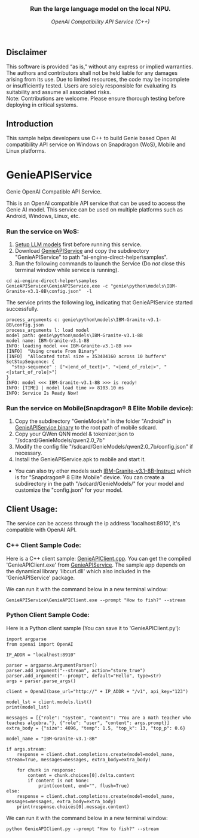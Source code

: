 <br>

<div align="center">
  <h3>Run the large language model on the local NPU.</h3>
  <p><i> OpenAI Compatibility API Service (C++) </i></p>
</div>
<br>

## Disclaimer
This software is provided “as is,” without any express or implied warranties. The authors and contributors shall not be held liable for any damages arising from its use. Due to limited resources, the code may be incomplete or insufficiently tested. Users are solely responsible for evaluating its suitability and assume all associated risks. <br>
Note: Contributions are welcome. Please ensure thorough testing before deploying in critical systems.

## Introduction 
This sample helps developers use C++ to build Genie based Open AI compatibility API service on Windows on Snapdragon (WoS), Mobile and Linux platforms.

# GenieAPIService
Genie OpenAI Compatible API Service.

This is an OpenAI compatible API service that can be used to access the Genie AI model.
This service can be used on multiple platforms such as Android, Windows, Linux, etc.

### Run the service on WoS: <br>
1. [Setup LLM models](https://github.com/quic/ai-engine-direct-helper/tree/main/samples/genie/python#step-3-download-models-and-tokenizer-files) first before running this service. <br>
2. Download [GenieAPIService](https://github.com/quic/ai-engine-direct-helper/releases/download/v2.34.0/GenieAPIService_2.34.zip) and copy the subdirectory "GenieAPIService" to path "ai-engine-direct-helper\samples".<br>
3. Run the following commands to launch the Service (Do *not* close this terminal window while service is running). 

```
cd ai-engine-direct-helper\samples
GenieAPIService\GenieAPIService.exe -c "genie\python\models\IBM-Granite-v3.1-8B\config.json"  -l
```
The service prints the following log, indicating that GenieAPIService started successfully.
```
process_arguments c: genie\python\models\IBM-Granite-v3.1-8B\config.json
process_arguments l: load model
model path: genie\python\models\IBM-Granite-v3.1-8B
model name: IBM-Granite-v3.1-8B
INFO: loading model <<< IBM-Granite-v3.1-8B >>>
[INFO]  "Using create From Binary"
[INFO]  "Allocated total size = 353404160 across 10 buffers"
SetStopSequence: {
  "stop-sequence" : ["<|end_of_text|>", "<|end_of_role|>", "<|start_of_role|>"]
}
INFO: model <<< IBM-Granite-v3.1-8B >>> is ready!
INFO: [TIME] | model load time >> 8103.10 ms
INFO: Service Is Ready Now!
```

### Run the service on Mobile(Snapdragon® 8 Elite Mobile device): <br>
1. Copy the subdirectory "GenieModels" in the folder "Android" in [GenieAPIService binary](https://github.com/quic/ai-engine-direct-helper/releases/download/v2.34.0/GenieAPIService_2.34.zip) to the root path of mobile sdcard.<br>
2. Copy your QWen QNN model & tokenizer.json to "/sdcard/GenieModels/qwen2.0_7b"<br>
3. Modify the config file "/sdcard/GenieModels/qwen2.0_7b/config.json" if necessary.<br>
4. Install the GenieAPIService.apk to mobile and start it.<br>
* You can also try other models such [IBM-Granite-v3.1-8B-Instruct](https://aihub.qualcomm.com/mobile/models/ibm_granite_v3_1_8b_instruct?domain=Generative+AI&useCase=Text+Generation) which is for "Snapdragon® 8 Elite Mobile" device. You can create a subdirectory in the path "/sdcard/GenieModels/" for your model and customize the "config.json" for your model.

## Client Usage:
  The service can be access through the ip address 'localhost:8910', it's compatible with OpenAI API.

### C++ Client Sample Code:
  Here is a C++ client sample: [GenieAPIClient.cpp](Service/GenieAPIClient.cpp). You can get the compiled 'GenieAPIClient.exe' from [GenieAPIService](https://github.com/quic/ai-engine-direct-helper/releases/download/v2.34.0/GenieAPIService_2.34.zip). The sample app depends on the dynamical library 'libcurl.dll' which also included in the 'GenieAPIService' package.

  We can run it with the command below in a new terminal window:
```
GenieAPIService\GenieAPIClient.exe --prompt "How to fish?" --stream
```

### Python Client Sample Code:
  Here is a Python client sample (You can save it to 'GenieAPIClient.py'):

```
import argparse
from openai import OpenAI

IP_ADDR = "localhost:8910"

parser = argparse.ArgumentParser()
parser.add_argument("--stream", action="store_true")
parser.add_argument("--prompt", default="Hello", type=str)
args = parser.parse_args()

client = OpenAI(base_url="http://" + IP_ADDR + "/v1", api_key="123")

model_lst = client.models.list()
print(model_lst)

messages = [{"role": "system", "content": "You are a math teacher who teaches algebra."}, {"role": "user", "content": args.prompt}]
extra_body = {"size": 4096, "temp": 1.5, "top_k": 13, "top_p": 0.6}

model_name = "IBM-Granite-v3.1-8B"

if args.stream:
    response = client.chat.completions.create(model=model_name, stream=True, messages=messages, extra_body=extra_body)

    for chunk in response:
        content = chunk.choices[0].delta.content
        if content is not None:
            print(content, end="", flush=True)
else:
    response = client.chat.completions.create(model=model_name, messages=messages, extra_body=extra_body)
    print(response.choices[0].message.content)
```

  We can run it with the command below in a new terminal window:
```
python GenieAPIClient.py --prompt "How to fish?" --stream
```
